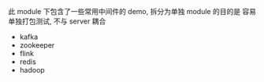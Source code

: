 此 module 下包含了一些常用中间件的 demo, 拆分为单独 module 的目的是 容易单独打包测试, 不与 server 耦合

- kafka
- zookeeper
- flink
- redis
- hadoop